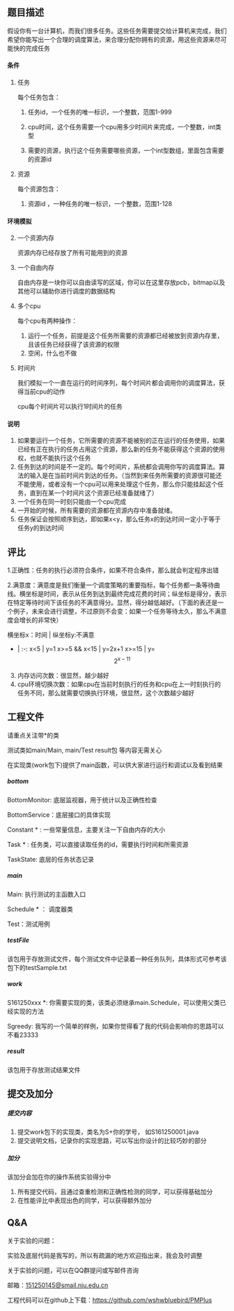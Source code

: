 ## 题目描述

假设你有一台计算机，而我们很多任务。这些任务需要提交给计算机来完成，我们希望你能写出一个合理的调度算法，来合理分配你拥有的资源，用这些资源来尽可能快的完成任务

#### 条件

1. 任务

   每个任务包含：

   1. 任务id，一个任务的唯一标识，一个整数，范围1-999

   2. cpu时间，这个任务需要一个cpu用多少时间片来完成，一个整数，int类型

   3. 需要的资源，执行这个任务需要哪些资源，一个int型数组，里面包含需要的资源id

2. 资源

   每个资源包含：

   1. 资源id ，一种任务的唯一标识，一个整数，范围1-128

#### 环境模拟

2. 一个资源内存

   资源内存已经存放了所有可能用到的资源

3. 一个自由内存

   自由内存是一块你可以自由读写的区域，你可以在这里存放pcb，bitmap以及其他可以辅助你进行调度的数据结构

3. 多个cpu

   每个cpu有两种操作：

   1. 运行一个任务，前提是这个任务所需要的资源都已经被放到资源内存里，且该任务已经获得了该资源的权限
   3. 空闲，什么也不做

5. 时间片

   我们模拟一个一直在运行的时间序列，每个时间片都会调用你的调度算法，获得当前cpu的动作

   cpu每个时间片可以执行1时间片的任务

#### 说明

1. 如果要运行一个任务，它所需要的资源不能被别的正在运行的任务使用，如果已经有正在执行的任务占用这个资源，那么新的任务不能获得这个资源的使用权，也就不能执行这个任务
2. 任务到达的时间是不一定的。每个时间片，系统都会调用你写的调度算法。算法的输入是在当前时间片到达的任务。（当然到来任务所需要的资源很可能还不能使用，或者没有一个cpu可以用来处理这个任务，那么你只能挂起这个任务，直到在某一个时间片这个资源已经准备就绪了）
3. 一个任务在同一时刻只能由一个cpu完成
4. 一开始的时候，所有需要的资源都在资源内存中准备就绪。
5. 任务保证会按照顺序到达，即如果x<y，那么任务x的到达时间一定小于等于任务y的到达时间




## 评比

1.正确性：任务的执行必须符合条件，如果不符合条件，那么就会判定程序出错

2.满意度：满意度是我们衡量一个调度策略的重要指标，每个任务都一条等待曲线。横坐标是时间，表示从任务到达到最终完成花费的时间；纵坐标是得分，表示在特定等待时间下该任务的不满意得分。显然，得分越低越好。（下面的表还是一个例子，未来会进行调整，不过原则不会变：如果一个任务等待太久，那么不满意度会增长的非常快）

<script src="https://cdn.mathjax.org/mathjax/latest/MathJax.js?config=TeX-AMS-MML_HTMLorMML" type="text/javascript"></script>

横坐标x：时间 | 纵坐标y:不满意 
- | :-: 
x<5 | y=1 
x>=5 && x<15 | y=2x+1 
x>=15 | y=$$2^{x-11}$$ 

3. 内存访问次数：很显然，越少越好
4. cpu环境切换次数：如果cpu在当前时刻执行的任务和cpu在上一时刻执行的任务不同，那么就需要切换执行环境，很显然，这个次数越少越好




## 工程文件

请重点关注带*的类

测试类如main/Main, main/Test    result包 等内容无需关心

在实现类(work包下)提供了main函数，可以供大家进行运行和调试以及看到结果



#####  bottom

BottomMonitor:  底层监视器，用于统计以及正确性检查

BottomService：底层接口的具体实现

Constant * : 一些常量信息，主要关注一下自由内存的大小

Task * : 任务类，可以直接读取任务的id，需要执行时间和所需资源

TaskState: 底层的任务状态记录



#####  main

Main: 执行测试的主函数入口

Schedule * ： 调度器类

Test：测试用例



#####  testFile

该包用于存放测试文件，每个测试文件中记录着一种任务队列，具体形式可参考该包下的testSample.txt



#####  work

S161250xxx *: 你需要实现的类，该类必须继承main.Schedule，可以使用父类已经实现的方法

Sgreedy:  我写的一个简单的样例，如果你觉得看了我的代码会影响你的思路可以不看23333



#####  result

该包用于存放测试结果文件



## 提交及加分

##### 提交内容

1. 提交work包下的实现类，类名为S+你的学号， 如S161250001.java
2. 提交说明文档，记录你的实现思路，可以写出你设计的比较巧妙的部分

##### 加分

该加分会加在你的操作系统实验得分中

1. 所有提交代码，且通过查重检测和正确性检测的同学，可以获得基础加分
2. 在性能评比中表现出色的同学，可以获得额外加分



## Q&A

关于实验的问题：

实验及底层代码是我写的，所以有疏漏的地方欢迎指出来，我会及时调整

关于实验的问题，可以在QQ群提问或写邮件咨询

邮箱：151250145@smail.nju.edu.cn

工程代码可以在github上下载：https://github.com/wshwbluebird/PMPlus
















